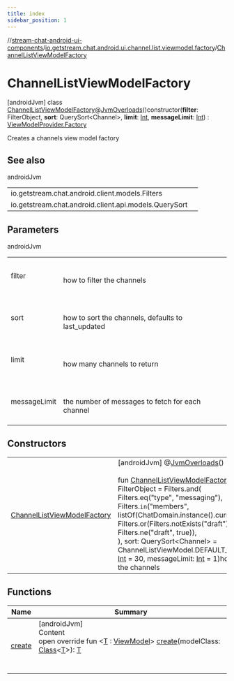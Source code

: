 ```yaml
---
title: index
sidebar_position: 1
---
```

//[stream-chat-android-ui-components](../../../index.md)/[io.getstream.chat.android.ui.channel.list.viewmodel.factory](../index.md)/[ChannelListViewModelFactory](index.md)



# ChannelListViewModelFactory  
 [androidJvm] class [ChannelListViewModelFactory](index.md)@[JvmOverloads](https://kotlinlang.org/api/latest/jvm/stdlib/kotlin.jvm/-jvm-overloads/index.html)()constructor(**filter**: FilterObject, **sort**: QuerySort&lt;Channel&gt;, **limit**: [Int](https://kotlinlang.org/api/latest/jvm/stdlib/kotlin/-int/index.html), **messageLimit**: [Int](https://kotlinlang.org/api/latest/jvm/stdlib/kotlin/-int/index.html)) : [ViewModelProvider.Factory](https://developer.android.com/reference/kotlin/androidx/lifecycle/ViewModelProvider.Factory.html)

Creates a channels view model factory

   


## See also  
  
androidJvm  
  
| | |
|---|---|
| <a name="io.getstream.chat.android.ui.channel.list.viewmodel.factory/ChannelListViewModelFactory///PointingToDeclaration/"></a>io.getstream.chat.android.client.models.Filters| <a name="io.getstream.chat.android.ui.channel.list.viewmodel.factory/ChannelListViewModelFactory///PointingToDeclaration/"></a>|
| <a name="io.getstream.chat.android.ui.channel.list.viewmodel.factory/ChannelListViewModelFactory///PointingToDeclaration/"></a>io.getstream.chat.android.client.api.models.QuerySort| <a name="io.getstream.chat.android.ui.channel.list.viewmodel.factory/ChannelListViewModelFactory///PointingToDeclaration/"></a>|
  


## Parameters  
  
androidJvm  
  
| | |
|---|---|
| <a name="io.getstream.chat.android.ui.channel.list.viewmodel.factory/ChannelListViewModelFactory///PointingToDeclaration/"></a>filter| <a name="io.getstream.chat.android.ui.channel.list.viewmodel.factory/ChannelListViewModelFactory///PointingToDeclaration/"></a><br/><br/>how to filter the channels<br/><br/>|
| <a name="io.getstream.chat.android.ui.channel.list.viewmodel.factory/ChannelListViewModelFactory///PointingToDeclaration/"></a>sort| <a name="io.getstream.chat.android.ui.channel.list.viewmodel.factory/ChannelListViewModelFactory///PointingToDeclaration/"></a><br/><br/>how to sort the channels, defaults to last_updated<br/><br/>|
| <a name="io.getstream.chat.android.ui.channel.list.viewmodel.factory/ChannelListViewModelFactory///PointingToDeclaration/"></a>limit| <a name="io.getstream.chat.android.ui.channel.list.viewmodel.factory/ChannelListViewModelFactory///PointingToDeclaration/"></a><br/><br/>how many channels to return<br/><br/>|
| <a name="io.getstream.chat.android.ui.channel.list.viewmodel.factory/ChannelListViewModelFactory///PointingToDeclaration/"></a>messageLimit| <a name="io.getstream.chat.android.ui.channel.list.viewmodel.factory/ChannelListViewModelFactory///PointingToDeclaration/"></a><br/><br/>the number of messages to fetch for each channel<br/><br/>|
  


## Constructors  
  
| | |
|---|---|
| <a name="io.getstream.chat.android.ui.channel.list.viewmodel.factory/ChannelListViewModelFactory/ChannelListViewModelFactory/#io.getstream.chat.android.client.api.models.FilterObject#io.getstream.chat.android.client.api.models.QuerySort[io.getstream.chat.android.client.models.Channel]#kotlin.Int#kotlin.Int/PointingToDeclaration/"></a>[ChannelListViewModelFactory](ChannelListViewModelFactory.md)| <a name="io.getstream.chat.android.ui.channel.list.viewmodel.factory/ChannelListViewModelFactory/ChannelListViewModelFactory/#io.getstream.chat.android.client.api.models.FilterObject#io.getstream.chat.android.client.api.models.QuerySort[io.getstream.chat.android.client.models.Channel]#kotlin.Int#kotlin.Int/PointingToDeclaration/"></a> [androidJvm] @[JvmOverloads](https://kotlinlang.org/api/latest/jvm/stdlib/kotlin.jvm/-jvm-overloads/index.html)()  <br/>  <br/>fun [ChannelListViewModelFactory](ChannelListViewModelFactory.md)(filter: FilterObject = Filters.and(<br/>        Filters.eq("type", "messaging"),<br/>        Filters.`in`("members", listOf(ChatDomain.instance().currentUser.id)),<br/>        Filters.or(Filters.notExists("draft"), Filters.ne("draft", true)),<br/>    ), sort: QuerySort&lt;Channel&gt; = ChannelListViewModel.DEFAULT_SORT, limit: [Int](https://kotlinlang.org/api/latest/jvm/stdlib/kotlin/-int/index.html) = 30, messageLimit: [Int](https://kotlinlang.org/api/latest/jvm/stdlib/kotlin/-int/index.html) = 1)how to filter the channels   <br/>|


## Functions  
  
|  Name |  Summary | 
|---|---|
| <a name="io.getstream.chat.android.ui.channel.list.viewmodel.factory/ChannelListViewModelFactory/create/#java.lang.Class[TypeParam(bounds=[androidx.lifecycle.ViewModel])]/PointingToDeclaration/"></a>[create](create.md)| <a name="io.getstream.chat.android.ui.channel.list.viewmodel.factory/ChannelListViewModelFactory/create/#java.lang.Class[TypeParam(bounds=[androidx.lifecycle.ViewModel])]/PointingToDeclaration/"></a>[androidJvm]  <br/>Content  <br/>open override fun &lt;[T](create.md) : [ViewModel](https://developer.android.com/reference/kotlin/androidx/lifecycle/ViewModel.html)&gt; [create](create.md)(modelClass: [Class](https://developer.android.com/reference/kotlin/java/lang/Class.html)&lt;[T](create.md)&gt;): [T](create.md)  <br/><br/><br/>|

